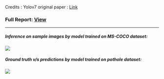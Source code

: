 Credits : Yolov7 original paper : [Link](https://github.com/Rakshith-Ram/YoloV7_implementation_and_Pothole_detection/blob/main/yolov7.pdf)


### Full Report: [View](https://github.com/Rakshith-Ram/YoloV7_implementation_and_Pothole_detection/blob/main/Final_report_Rakshith_Ram.pdf)

---------------------------------------------------------------------------------------------------------------------------------------------

##### Inference on sample images by model trained on MS-COCO dataset:
![](https://github.com/Rakshith-Ram/YoloV7_implementation_and_Pothole_detection/blob/main/coco.png)

##### Ground truth v/s predictions by model trained on pothole dataset:
![](https://github.com/Rakshith-Ram/YoloV7_implementation_and_Pothole_detection/blob/main/coco.png)
